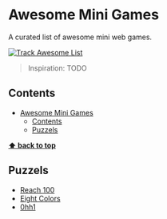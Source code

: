 # Awesome Mini Games
A curated list of awesome mini web games.

[![Track Awesome List](https://www.trackawesomelist.com/badge.svg)](https://www.trackawesomelist.com/skatiyar/awesome-mini-games/)

> Inspiration: TODO

## Contents

- [Awesome Mini Games](#awesome-mini-games)
  - [Contents](#contents)
  - [Puzzels](#puzzels)

**[⬆ back to top](#contents)**

## Puzzels

- [Reach 100](https://reach-100.com)
- [Eight Colors](https://eightcolors.net)
- [0hh1](https://0hh1.com)
